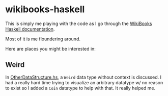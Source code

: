 # wikibooks-haskell

This is simply me playing with the code as I go through the [WikiBooks Haskell documentation](https://en.wikibooks.org/wiki/Haskell).

Most of it is me floundering around.

Here are places you might be interested in:

## Weird

In [OtherDataStructure.hs](IntermediateHaskell/OtherDataStructuresl.hs), a `Weird` data type without context is discussed.  I had a really hard time trying to visualize an arbitrary datatype w/ no reason to exist so I added a `Coin` datatype to help with that.  It really helped me.

